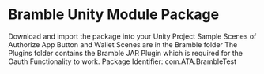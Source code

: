 # Bramble Unity Module Package

Download and import the package into your Unity Project
Sample Scenes of Authorize App Button and Wallet Scenes are in the Bramble folder
The Plugins folder contains the Bramble JAR Plugin which is required for the Oauth Functionality to work.
Package Identifier: com.ATA.BrambleTest